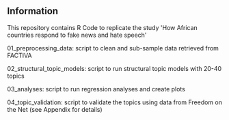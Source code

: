 ## Information

This repository contains R Code to replicate the study 'How African countries respond to fake news and hate speech'

01_preprocessing_data: script to clean and sub-sample data retrieved from FACTIVA

02_structural_topic_models: script to run structural topic models with 20-40 topics

03_analyses: script to run regression analyses and create plots

04_topic_validation: script to validate the topics using data from Freedom on the Net (see Appendix for details)

